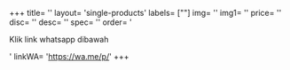 +++
title= ''
layout= 'single-products'
labels= [""]
img= ''
img1= ''
price= ''
disc= ''
desc= ''
spec= ''
order= '<p>Klik link whatsapp dibawah</p>'
linkWA= 'https://wa.me/p/'
+++
